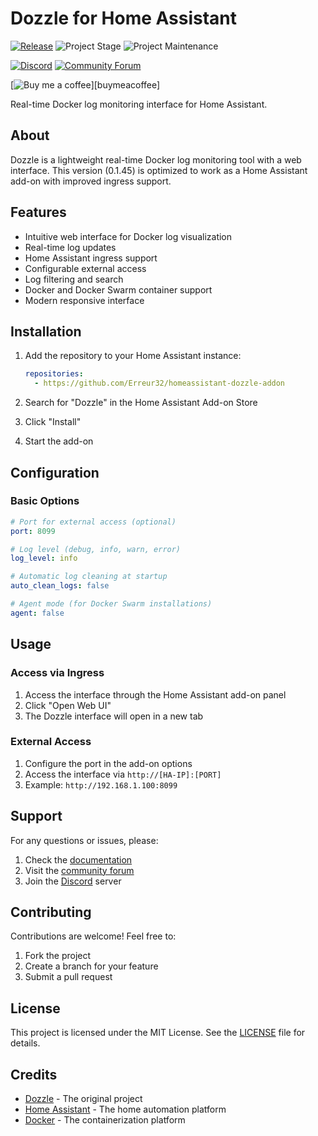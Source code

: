 # Dozzle for Home Assistant

[![Release][release-shield]][release]
![Project Stage][project-stage-shield]
![Project Maintenance][maintenance-shield]

[![Discord][discord-shield]][discord]
[![Community Forum][forum-shield]][forum]

[![Buy me a coffee][buymeacoffee-shield]][buymeacoffee]

Real-time Docker log monitoring interface for Home Assistant.

## About

Dozzle is a lightweight real-time Docker log monitoring tool with a web interface. This version (0.1.45) is optimized to work as a Home Assistant add-on with improved ingress support.

## Features

- Intuitive web interface for Docker log visualization
- Real-time log updates
- Home Assistant ingress support
- Configurable external access
- Log filtering and search
- Docker and Docker Swarm container support
- Modern responsive interface

## Installation

1. Add the repository to your Home Assistant instance:
   ```yaml
   repositories:
     - https://github.com/Erreur32/homeassistant-dozzle-addon
   ```

2. Search for "Dozzle" in the Home Assistant Add-on Store

3. Click "Install"

4. Start the add-on

## Configuration

### Basic Options

```yaml
# Port for external access (optional)
port: 8099

# Log level (debug, info, warn, error)
log_level: info

# Automatic log cleaning at startup
auto_clean_logs: false

# Agent mode (for Docker Swarm installations)
agent: false
```



## Usage

### Access via Ingress

1. Access the interface through the Home Assistant add-on panel
2. Click "Open Web UI"
3. The Dozzle interface will open in a new tab

### External Access

1. Configure the port in the add-on options
2. Access the interface via `http://[HA-IP]:[PORT]`
3. Example: `http://192.168.1.100:8099`

## Support

For any questions or issues, please:
1. Check the [documentation][docs]
2. Visit the [community forum][forum]
3. Join the [Discord][discord] server

## Contributing

Contributions are welcome! Feel free to:
1. Fork the project
2. Create a branch for your feature
3. Submit a pull request

## License

This project is licensed under the MIT License. See the [LICENSE](LICENSE) file for details.

## Credits

- [Dozzle][dozzle] - The original project
- [Home Assistant][home-assistant] - The home automation platform
- [Docker][docker] - The containerization platform

[release-shield]: https://img.shields.io/github/v/release/Erreur32/homeassistant-dozzle-addon?include_prereleases&style=flat-square
[release]: https://github.com/Erreur32/homeassistant-dozzle-addon/releases
[project-stage-shield]: https://img.shields.io/badge/project%20stage-production%20ready-brightgreen.svg
[maintenance-shield]: https://img.shields.io/maintenance/yes/2024.svg
[discord-shield]: https://img.shields.io/discord/330944238910963714.svg
[discord]: https://discord.gg/c5DvZ4e
[forum-shield]: https://img.shields.io/badge/community-forum-brightgreen.svg
[forum]: https://community.home-assistant.io/
[buymeacoffee-shield]: https://img.shields.io/badge/buy%20me%20a%20coffee-donate-yellow.svg
[docs]: https://github.com/Erreur32/homeassistant-dozzle-addon/wiki
[dozzle]: https://github.com/amir20/dozzle
[home-assistant]: https://home-assistant.io
[docker]: https://www.docker.com
